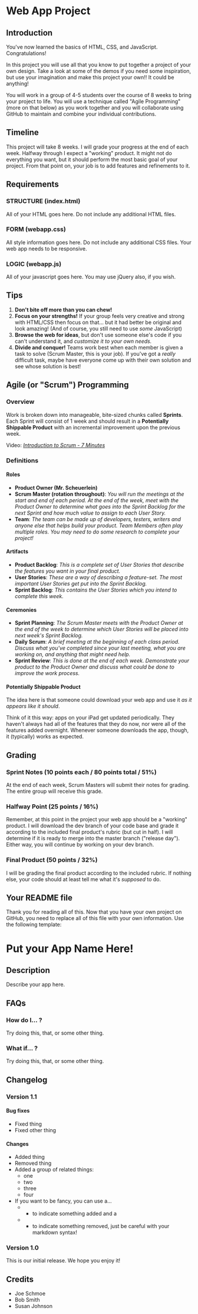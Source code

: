 # Web App Project

## Introduction

You've now learned the basics of HTML, CSS, and JavaScript. Congratulations!

In this project you will use all that you know to put together a project of your own design. Take a look at some of the demos if you need some inspiration, but use your imagination and make this project your own!! It could be anything!

You will work in a group of 4-5 students over the course of 8 weeks to bring your project to life. You will use a technique called "Agile Programming" (more on that below) as you work together and you will collaborate using GitHub to maintain and combine your individual contributions.

## Timeline

This project will take 8 weeks. I will grade your progress at the end of each week. Halfway through I expect a "working" product. It might not do everything you want, but it should perform the most basic goal of your project. From that point on, your job is to add features and refinements to it.

## Requirements

### STRUCTURE (index.html)

All of your HTML goes here. Do not include any additional HTML files.

### FORM (webapp.css)

All style information goes here. Do not include any additional CSS files. Your web app needs to be responsive.

### LOGIC (webapp.js)

All of your javascript goes here. You may use jQuery also, if you wish.

## Tips

1. **Don't bite off more than you can chew!**
2. **Focus on your strengths!** If your group feels very creative and strong with HTML/CSS then focus on that... but it had better be original and look amazing! (And of course, you still need to use *some* JavaScript)
3. **Browse the web for ideas**, but don't use someone else's code if you can't understand it, and *customize it to your own needs.*
4. **Divide and conquer!** Teams work best when each member is given a task to solve (Scrum Master, this is your job). If you've got a *really* difficult task, maybe have everyone come up with their own solution and see whose solution is best!

## Agile (or "Scrum") Programming

### Overview
Work is broken down into manageable, bite-sized chunks called **Sprints**. Each Sprint will consist of 1 week and should result in a **Potentially Shippable Product** with an incremental improvement upon the previous week.

Video: [*Introduction to Scrum - 7 Minutes*](https://www.youtube.com/watch?v=9TycLR0TqFA)

### Definitions

#### Roles

- **Product Owner (Mr. Scheuerlein)**
- **Scrum Master (rotation throughout)**: *You will run the meetings at the start and end of each period. At the end of the week, meet with the Product Owner to determine what goes into the Sprint Backlog for the next Sprint and how much value to assign to each User Story.*
- **Team**: *The team can be made up of developers, testers, writers and anyone else that helps build your product. Team Members often play multiple roles. You may need to do some research to complete your project!*

#### Artifacts

- **Product Backlog**: *This is a complete set of User Stories that describe the features you want in your final product.*
- **User Stories**: *These are a way of describing a feature-set. The most important User Stories get put into the Sprint Backlog.*
- **Sprint Backlog**: *This contains the User Stories which you intend to complete this week.*

#### Ceremonies

- **Sprint Planning**: *The Scrum Master meets with the Product Owner at the end of the week to determine which User Stories will be placed into next week's Sprint Backlog.*
- **Daily Scrum**: *A brief meeting at the beginning of each class period. Discuss what you've completed since your last meeting, what you are working on, and anything that might need help.*
- **Sprint Review**: *This is done at the end of each week. Demonstrate your product to the Product Owner and discuss what could be done to improve the work process.*

#### Potentially Shippable Product

The idea here is that someone could download your web app and use it *as it appears like it should*.

Think of it this way: apps on your iPad get updated periodically. They haven't always had all of the features that they do now, nor were all of the features added overnight. Whenever someone downloads the app, though, it (typically) works as expected.

## Grading

### Sprint Notes (10 points each / 80 points total / 51%)

At the end of each week, Scrum Masters will submit their notes for grading. The entire group will receive this grade.

### Halfway Point (25 points / 16%)

Remember, at this point in the project your web app should be a "working" product. I will download the dev branch of your code base and grade it according to the included final product's rubric (but cut in half). I will determine if it is ready to merge into the master branch ("release day"). Either way, you will continue by working on your dev branch.

### Final Product (50 points / 32%)

I will be grading the final product according to the included rubric. If nothing else, your code should at least tell me what it's *supposed* to do.

## Your README file

Thank you for reading all of this. Now that you have your own project on GitHub, you need to replace all of this file with your own information. Use the following template:

# Put your App Name Here!

## Description
Describe your app here.

## FAQs

### How do I... ?
Try doing this, that, or some other thing.

### What if... ?
Try doing this, that, or some other thing.

## Changelog

### Version 1.1

#### Bug fixes
 * Fixed thing
 * Fixed other thing

#### Changes
 * Added thing
 * Removed thing
 * Added a group of related things:
   * one
   * two
   * three
   * four
 * If you want to be fancy, you can use a...
   * + to indicate something added and a
   * - to indicate something removed, just be careful with your markdown syntax!

### Version 1.0
This is our initial release. We hope you enjoy it!

## Credits
* Joe Schmoe
* Bob Smith
* Susan Johnson
